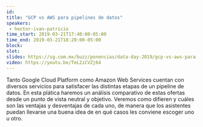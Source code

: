 ```yaml
---
id: 
title: "GCP vs AWS para pipelines de datos"
speakers:
 - hector-ivan-patricio
time_start: 2019-03-21T17:40:00-05:00
time_end: 2019-03-21T18:20:00-05:00
block: 
slot: 
slides: https://sg.com.mx/buzz/ponencias/data-day-2019/gcp-vs-aws-para-pipelines-de-datos
video: https://youtu.be/TeL2iCVZj64
---
```


Tanto Google Cloud Platform como Amazon Web Services cuentan con diversos servicios para satisfacer las distintas etapas de un pipeline de datos. En esta plática haremos un análisis comparativo de estas ofertas desde un punto de vista neutral y objetivo. Veremos como difieren y cuáles son las ventajas y desventajas de cada uno, de manera que los asistentes puedan llevarse una buena idea de en qué casos les conviene escoger uno u otro.